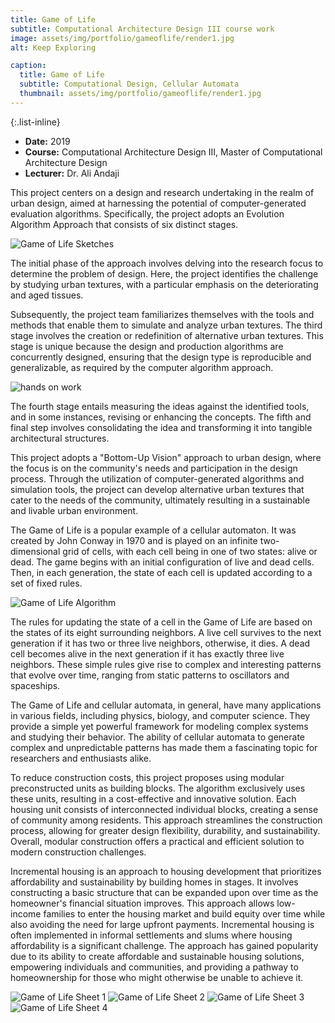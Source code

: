 ```yaml
---
title: Game of Life
subtitle: Computational Architecture Design III course work
image: assets/img/portfolio/gameoflife/render1.jpg
alt: Keep Exploring

caption:
  title: Game of Life
  subtitle: Computational Design, Cellular Automata
  thumbnail: assets/img/portfolio/gameoflife/render1.jpg
---
```

{:.list-inline}

- **Date:** 2019
- **Course:** Computational Architecture Design III, Master of Computational Architecture Design
- **Lecturer:** Dr. Ali Andaji

This project centers on a design and research undertaking in the realm of urban design, aimed at harnessing the potential of computer-generated evaluation algorithms. Specifically, the project adopts an Evolution Algorithm Approach that consists of six distinct stages.

<img src="assets/img/portfolio/gameoflife/sketches.gif" alt="Game of Life Sketches">

The initial phase of the approach involves delving into the research focus to determine the problem of design. Here, the project identifies the challenge by studying urban textures, with a particular emphasis on the deteriorating and aged tissues.

Subsequently, the project team familiarizes themselves with the tools and methods that enable them to simulate and analyze urban textures. The third stage involves the creation or redefinition of alternative urban textures. This stage is unique because the design and production algorithms are concurrently designed, ensuring that the design type is reproducible and generalizable, as required by the computer algorithm approach.

<img src="assets/img/portfolio/gameoflife/theclass.jpg" alt="hands on work">


The fourth stage entails measuring the ideas against the identified tools, and in some instances, revising or enhancing the concepts. The fifth and final step involves consolidating the idea and transforming it into tangible architectural structures.

This project adopts a "Bottom-Up Vision" approach to urban design, where the focus is on the community's needs and participation in the design process. Through the utilization of computer-generated algorithms and simulation tools, the project can develop alternative urban textures that cater to the needs of the community, ultimately resulting in a sustainable and livable urban environment.

The Game of Life is a popular example of a cellular automaton. It was created by John Conway in 1970 and is played on an infinite two-dimensional grid of cells, with each cell being in one of two states: alive or dead. The game begins with an initial configuration of live and dead cells. Then, in each generation, the state of each cell is updated according to a set of fixed rules.

<img src="assets/img/portfolio/gameoflife/alg.jpg" alt="Game of Life Algorithm">

The rules for updating the state of a cell in the Game of Life are based on the states of its eight surrounding neighbors. A live cell survives to the next generation if it has two or three live neighbors, otherwise, it dies. A dead cell becomes alive in the next generation if it has exactly three live neighbors. These simple rules give rise to complex and interesting patterns that evolve over time, ranging from static patterns to oscillators and spaceships.

The Game of Life and cellular automata, in general, have many applications in various fields, including physics, biology, and computer science. They provide a simple yet powerful framework for modeling complex systems and studying their behavior. The ability of cellular automata to generate complex and unpredictable patterns has made them a fascinating topic for researchers and enthusiasts alike.

To reduce construction costs, this project proposes using modular preconstructed units as building blocks. The algorithm exclusively uses these units, resulting in a cost-effective and innovative solution. Each housing unit consists of interconnected individual blocks, creating a sense of community among residents. This approach streamlines the construction process, allowing for greater design flexibility, durability, and sustainability. Overall, modular construction offers a practical and efficient solution to modern construction challenges.

Incremental housing is an approach to housing development that prioritizes affordability and sustainability by building homes in stages. It involves constructing a basic structure that can be expanded upon over time as the homeowner's financial situation improves. This approach allows low-income families to enter the housing market and build equity over time while also avoiding the need for large upfront payments. Incremental housing is often implemented in informal settlements and slums where housing affordability is a significant challenge. The approach has gained popularity due to its ability to create affordable and sustainable housing solutions, empowering individuals and communities, and providing a pathway to homeownership for those who might otherwise be unable to achieve it.

<img src="assets/img/portfolio/gameoflife/sheet1.jpg" alt="Game of Life Sheet 1">
<img src="assets/img/portfolio/gameoflife/sheet2.jpg" alt="Game of Life Sheet 2">
<img src="assets/img/portfolio/gameoflife/sheet3.jpg" alt="Game of Life Sheet 3">
<img src="assets/img/portfolio/gameoflife/sheet4.jpg" alt="Game of Life Sheet 4">

